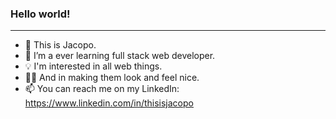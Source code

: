 ### Hello world!
<hr/>

- 👋 This is Jacopo.
- 🌱 I’m a ever learning full stack web developer.
- 💡 I'm interested in all web things.
- 💅🏻 And in making them look and feel nice.
- 📫 You can reach me on my LinkedIn: https://www.linkedin.com/in/thisisjacopo
